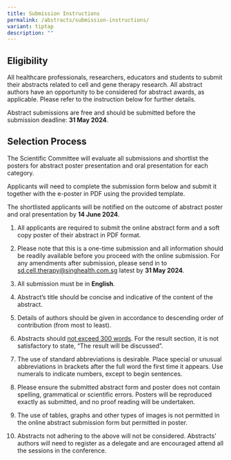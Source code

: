 ```yaml
---
title: Submission Instructions
permalink: /abstracts/submission-instructions/
variant: tiptap
description: ""
---
```

<h2>Eligibility</h2>
<p>All healthcare professionals, researchers, educators and students to submit
their abstracts related to cell and gene therapy research. All abstract
authors have an opportunity to be considered for abstract awards, as applicable.
Please refer to the instruction below for further details.</p>
<p>Abstract submissions are free and should be submitted before the submission
deadline: <strong>31 May 2024</strong>.</p>
<h2>Selection Process</h2>
<p>The Scientific Committee will evaluate all submissions and shortlist the
posters for abstract poster presentation and oral presentation for each
category.</p>
<p>Applicants will need to complete the submission form below and submit
it together with the e-poster in PDF using the provided template.</p>
<p>The shortlisted applicants will be notified on the outcome of abstract
poster and oral presentation by <strong>14 June 2024</strong>.</p>
<ol data-tight="true" class="tight">
<li>
<p>All applicants are required to submit the online abstract form and a soft
copy poster of their abstract in PDF format.</p>
</li>
<li>
<p>Please note that this is a one-time submission and all information should
be readily available before you proceed with the online submission. For
any amendments after submission, please send in to <a href="mailto:sd.cell.therapy@singhealth.com.sg" rel="noopener noreferrer nofollow" target="_blank">sd.cell.therapy@singhealth.com.sg</a> latest
by <strong>31 May 2024</strong>.</p>
</li>
<li>
<p>All submission must be in <strong>English</strong>.</p>
</li>
<li>
<p>Abstract’s title should be concise and indicative of the content of the
abstract.</p>
</li>
<li>
<p>Details of authors should be given in accordance to descending order of
contribution (from most to least).</p>
</li>
<li>
<p>Abstracts should <u>not exceed 300 words</u>. For the result section, it
is not satisfactory to state, “The result will be discussed”.</p>
</li>
<li>
<p>The use of standard abbreviations is desirable. Place special or unusual
abbreviations in brackets after the full word the first time it appears.
Use numerals to indicate numbers, except to begin sentences.</p>
</li>
<li>
<p>Please ensure the submitted abstract form and poster does not contain
spelling, grammatical or scientific errors. Posters will be reproduced
exactly as submitted, and no proof reading will be undertaken.</p>
</li>
<li>
<p>The use of tables, graphs and other types of images is not permitted in
the online abstract submission form but permitted in poster.</p>
</li>
<li>
<p>Abstracts not adhering to the above will not be considered. Abstracts'
authors will need to register as a delegate and are encouraged attend all
the sessions in the conference.</p>
</li>
</ol>
<p></p>